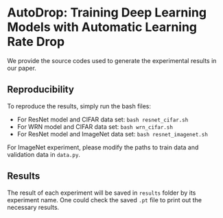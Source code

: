 # AutoDrop: Training Deep Learning Models with Automatic Learning Rate Drop
We provide the source codes used to generate the experimental results in our paper.

## Reproducibility
To reproduce the results, simply run the bash files:
  * For ResNet model and CIFAR data set: `bash resnet_cifar.sh`
  * For WRN model and CIFAR data set: `bash wrn_cifar.sh`
  * For ResNet model and ImageNet data set: `bash resnet_imagenet.sh`

For ImageNet experiment, please modify the paths to train data and validation data in `data.py`.

## Results
The result of each experiment will be saved in `results` folder by its experiment name. One could check the saved `.pt` file to print out the necessary results.
